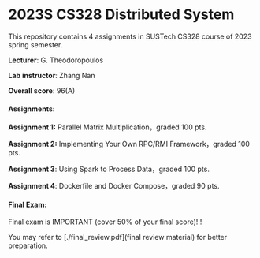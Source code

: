 # 2023S CS328 Distributed System

This repository contains 4 assignments in SUSTech CS328 course of 2023 spring semester. 

**Lecturer**: G. Theodoropoulos

**Lab instructor**: Zhang Nan

**Overall score**: 96(A)


#### Assignments:

**Assignment 1:** Parallel Matrix Multiplication，graded 100 pts.

**Assignment 2:** Implementing Your Own RPC/RMI Framework，graded 100 pts.

**Assignment 3**: Using Spark to Process Data，graded 100 pts.

**Assignment 4**: Dockerfile and Docker Compose，graded 90 pts.



#### Final Exam:

Final exam is IMPORTANT (cover 50% of your final score)!!!

You may refer to [./final_review.pdf](final review material) for better preparation.
